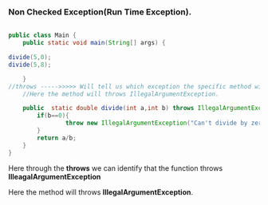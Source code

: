 ### Non Checked Exception(Run Time Exception).


```java

public class Main {
    public static void main(String[] args) {

divide(5,0);
divide(5,8);

    }
//throws ----->>>>> Will tell us which exception the specific method will throw......
    //Here the method will throws IllegalArgumentException.

    public  static double divide(int a,int b) throws IllegalArgumentException{
        if(b==0){
                throw new IllegalArgumentException("Can't divide by zero");
        }
        return a/b;
    }
}

```
Here through the **throws** we can identify that the function throws **IlleagalArgumentException**

Here the method will throws __IllegalArgumentException__.
